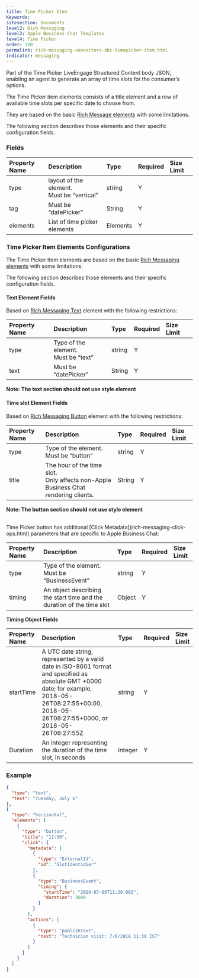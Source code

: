 ```yaml
---
title: Time Picker Item
Keywords:
sitesection: Documents
level2: Rich Messaging
level3: Apple Business Chat Templates
level4: Time Picker
order: 120
permalink: rich-messaging-connectors-abc-timepicker-item.html
indicator: messaging
---
```


Part of the Time Picker LiveEngage Structured Content body JSON, enabling an agent to generate an array of time slots for the consumer’s options.

The Time Picker item elements consists of a title element and a row of available time slots per specific date to choose from.

They are based on the basic [Rich Message elements](rich-messaging-getting-started.html) with some limitations.

The following section describes those elements and their specific configuration fields.  

### Fields

| Property Name | Description | Type | Required | Size Limit |
| :--- | :--- | :--- | :--- | :--- |
| type | layout of the element. <br/>Must be “vertical” | string | Y |  |
| tag | Must be “datePicker” | String | Y |  |
| elements | List of time picker elements | Elements | Y |  |


### Time Picker Item Elements Configurations

The Time Picker Item elements are based on the basic [Rich Messaging elements](rich-messaging-getting-started.html) with some limitations.

The following section describes those elements and their specific configuration fields.

#### Text Element Fields

Based on [Rich Messaging Text](rich-messaging-basic-elements-text.html) element with the following restrictions:

| Property Name | Description | Type | Required | Size Limit |
| :--- | :--- | :--- | :--- | :--- |
| type | Type of the element. <br/>Must be “text” | string | Y |  |
| text | Must be “datePicker” | String | Y |  |

**Note: The text section should not use style element**


#### Time slot Element Fields

Based on [Rich Messaging Button](rich-messaging-basic-elements-button.html) element with the following restrictions:

| Property Name | Description | Type | Required | Size Limit |
| :--- | :--- | :--- | :--- | :--- |
| type | Type of the element. <br/>Must be “button” | string | Y |  |
| title | The hour of the time slot. <br/>Only affects non-Apple Business Chat rendering clients. | String | Y |  |

**Note: The button section should not use style element**

<br/>
Time Picker button has additional [Click Metadata](rich-messaging-click-ops.html) parameters that are specific to Apple Business Chat:

| Property Name | Description | Type | Required | Size Limit |
| :--- | :--- | :--- | :--- | :--- |
| type | Type of the element. <br/>Must be “BusinessEvent” | string | Y |  |
| timing | An object describing the start time and the duration of the time slot | Object | Y |  |


**Timing Object Fields**

| Property Name | Description | Type | Required | Size Limit |
| :--- | :--- | :--- | :--- | :--- |
| startTime | A UTC date string, represented by a valid date in ISO-8601 format and specified as absolute GMT +0000 date; for example, 2018-05-26T08:27:55+00:00, 2018-05-26T08:27:55+0000, or 2018-05-26T08:27:55Z | string | Y |  |
| Duration | An integer representing the duration of the time slot, in seconds | integer | Y |  |


### Example

```json
{
  "type": "text",
  "text": "Tuesday, July 6"
},
{
  "type": "horizontal",
  "elements": [
    {
      "type": "button",
      "title": "11:30",
      "click": {
        "metadata": [
          {
            "type": "ExternalId",
            "id": "SlotIdentidier"
          },
          {
            "type": "BusinessEvent",
            "timing": {
              "startTime": "2019-07-06T11:30:00Z",
              "duration": 3600
            }
          }
        ],
        "actions": [
          {
            "type": "publishText",
            "text": "Technician visit: 7/6/2018 11:30 IST"
          }
        ]
      }
    }
  ]
}
```
